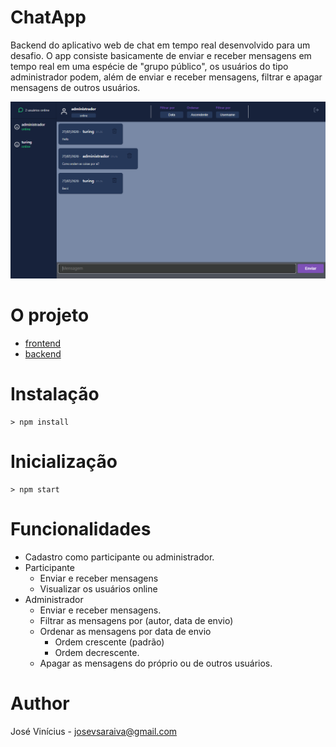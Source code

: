 # ChatApp
Backend do aplicativo web de chat em tempo real desenvolvido para um desafio.
O app consiste basicamente de enviar e receber mensagens em tempo real em uma espécie de "grupo público", 
os usuários do tipo administrador podem, além de enviar e receber mensagens, filtrar e apagar mensagens de outros usuários.

![](https://github.com/jbsaraiva/chat-app-frontend/blob/master/public/screenshots/chatscreen.png)

# O projeto
- [frontend](https://github.com/jbsaraiva/chat-app-frontend)
- [backend](https://github.com/jbsaraiva/chat-app-backend)

# Instalação

```
> npm install
```

# Inicialização

```
> npm start
```

# Funcionalidades 
- Cadastro como participante ou administrador.
- Participante
  - Enviar e receber mensagens
  - Visualizar os usuários online
- Administrador
  - Enviar e receber mensagens.
  - Filtrar as mensagens por (autor, data de envio)
  - Ordenar as mensagens por data de envio
    - Ordem crescente (padrão)
    - Ordem decrescente.
  - Apagar as mensagens do próprio ou de outros usuários.

# Author

José Vinícius - [josevsaraiva@gmail.com](josevsaraiva@gmail.com)

